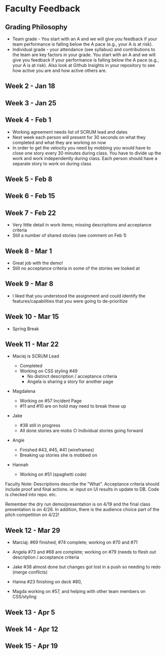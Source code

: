 # Faculty Feedback #

## Grading Philosophy ##

- Team grade - You start with an A and we will give you feedback if your team performance is falling below the A pace (e.g., your A is at risk).
- Individual grade - your attendance (see syllabus) and contributions to the team are key factors in your grade.  You start with an A and we will give you feedback if your performance is falling below the A pace (e.g., your A is at risk).  Also look at Github Insights in your repository to see how active you are and how active others are.

## Week 2 - Jan 18 ##

## Week 3 - Jan 25 ##

## Week 4 - Feb 1 ##

- Working agreement needs list of SCRUM lead and dates
- Next week each person will present for 30 seconds on what they completed and what they are working on now
- In order to get the velocity you need by mobbing you would have to close one story every 30 minutes during class. You have to divide up the work and work independently during class. Each person should have a separate story to work on during class

## Week 5 - Feb 8 ##

## Week 6 - Feb 15 ##

## Week 7 - Feb 22 ##

- Very little detail in work items; missing descriptions and acceptance criteria
- Still a number of shared stories (see comment on Feb 1)

## Week 8 - Mar 1 ##

- Great job with the demo!
- Still no acceptance criteria in some of the stories we looked at

## Week 9 - Mar 8 ##

- I liked that you understood the assignment and could identify the features/capabilities that you were going to de-prioritize

## Week 10 - Mar 15 ##

- Spring Break

## Week 11 - Mar 22 ##
- Maciej is SCRUM Lead
   - Completed 
   - Working on CSS styling #49 
	 - No distinct description / acceptance criteria
	 - Angela is sharing a story for another page

- Magdalena

	- Working on #57 Incident Page
	- #11 and #10 are on hold may need to break these up
	
- Jake
	- #38 still in progress
	- All done stories are mobs
		○ Individual stories going forward
- Angie
	- Finished #43, #45, #41 (wireframes)
	- Breaking up stories she is mobbed on
	
- Hannah
	- Working on #51 (spaghetti code)
	
Faculty Note: Descriptions describe the "What". Acceptance criteria should include proof and final actions. ie: input on UI results in update to DB.  Code is checked into repo. etc. 

Remember the dry run demo/presentation is on 4/19 and the final class presentation is on 4/26. In addition, there is the audience choice part of the pitch competition on 4/22!

## Week 12 - Mar 29 ##

- Marciaj: #69 finished,  #74 complete; working on #70 and #71

- Angela  #73 and #68 are complete;  working on #79 (needs to flesh out description / acceptance criteria

- Jake  #38 almost done but changes got lost in a push so needing to redo (merge conflicts)

- Hanna #23 finishing on deck #80, 

- Magda working on #57, and helping with other team members on CSS/styling

## Week 13 - Apr 5 ##

## Week 14 - Apr 12 ##

## Week 15 - Apr 19 ##
